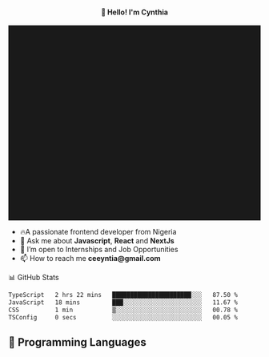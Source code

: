 <h4 align="center">👋 Hello! I'm Cynthia</h4>

<hr style="height:10%; margin-left:0; margin-right:0;" />

<div align="left">
  <ul>
  <li>🔥A passionate frontend developer from Nigeria</li>
  <li>💬 Ask me about <strong>Javascript</strong>, <strong>React</strong> and <strong> NextJs</strong></li>
  <li>👯 I’m open to Internships and Job Opportunities</li>
  <li>📫 How to reach me <strong>ceeyntia@gmail.com</strong></li>
</ul>
</div
  
## 📊 GitHub Stats

<!--START_SECTION:waka-->

```txt
TypeScript   2 hrs 22 mins   ██████████████████████░░░   87.50 %
JavaScript   18 mins         ███░░░░░░░░░░░░░░░░░░░░░░   11.67 %
CSS          1 min           ▒░░░░░░░░░░░░░░░░░░░░░░░░   00.78 %
TSConfig     0 secs          ░░░░░░░░░░░░░░░░░░░░░░░░░   00.05 %
```

<!--END_SECTION:waka-->

## 💬 Programming Languages

<!--START_SECTION:languages-->
<!--END_SECTION:languages-->
